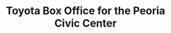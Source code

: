 ---
title: "Toyota Box Office for the Peoria Civic Center"
url: /peoria/toyota-box-office-for-the-peoria-civic-center/
shop: ticket
---